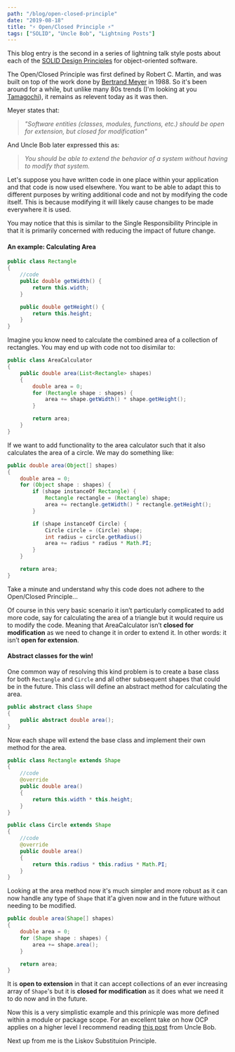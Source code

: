 ```yaml
---
path: "/blog/open-closed-principle"
date: "2019-08-18"
title: "⚡ Open/Closed Principle ⚡"
tags: ["SOLID", "Uncle Bob", "Lightning Posts"]
---
```


This blog entry is the second in a series of lightning talk style posts about each of the [SOLID Design Principles](https://en.wikipedia.org/wiki/SOLID) for object-oriented software.

The Open/Closed Principle was first defined by Robert C. Martin, and was built on top of the work done by [Bertrand Meyer](https://en.wikipedia.org/wiki/Bertrand_Meyer) in 1988. So it's been around for a while, but unlike many 80s trends (I'm looking at you [Tamagochi](https://en.wikipedia.org/wiki/Tamagotchi)), it remains as relevent today as it was then.

Meyer states that:
> _"Software entities (classes, modules, functions, etc.) should be open for extension, but closed for modification"_

And Uncle Bob later expressed this as:
> _You should be able to extend the behavior of a system without having to modify that system._

Let's suppose you have written code in one place within your application and that code is now used elsewhere. You want to be able to adapt this to different purposes by writing additional code and not by modifying the code itself. This is because modifying it will likely cause changes to be made everywhere it is used.

You may notice that this is similar to the Single Responsibility Principle in that it is primarily concerned with reducing the impact of future change.

#### An example: Calculating Area

```java
public class Rectangle
{
    //code
    public double getWidth() {
        return this.width;
    }

    public double getHeight() {
        return this.height;
    }
}
```

Imagine you know need to calculate the combined area of a collection of rectangles. You may end up with code not too disimilar to:

```java
public class AreaCalculator
{
    public double area(List<Rectangle> shapes)
    {
        double area = 0;
        for (Rectangle shape : shapes) {
            area += shape.getWidth() * shape.getHeight();
        }

        return area;
    }
}
```

If we want to add functionality to the area calculator such that it also calculates the area of a circle. We may do something like:

```java
public double area(Object[] shapes)
{
    double area = 0;
    for (Object shape : shapes) {
        if (shape instanceOf Rectangle) {
            Rectangle rectangle = (Rectangle) shape;
            area += rectangle.getWidth() * rectangle.getHeight();
        }

        if (shape instanceOf Circle) {
            Circle circle = (Circle) shape;
            int radius = circle.getRadius()
            area += radius * radius * Math.PI;
        }
    }

    return area;
}
```
Take a minute and understand why this code does not adhere to the Open/Closed Principle...

Of course in this very basic scenario it isn’t particularly complicated to add more code, say for calculating the area of a triangle but it would require us to modify the code. Meaning that AreaCalculator isn’t **closed for modification** as we need to change it in order to extend it. In other words: it isn’t **open for extension**.

#### Abstract classes for the win!

One common way of resolving this kind problem is to create a base class for both `Rectangle` and `Circle` and all other subsequent shapes that could be in the future. This class will define an abstract method for calculating the area.

```java
public abstract class Shape
{
    public abstract double area();
}
```

Now each shape will extend the base class and implement their own method for the area.


```java
public class Rectangle extends Shape
{
    //code
    @override
    public double area()
    {
        return this.width * this.height;
    }
}

public class Circle extends Shape
{
    //code
    @override
    public double area()
    {
        return this.radius * this.radius * Math.PI;
    }
}
```

Looking at the area method now it's much simpler and more robust as it can now handle any type of `Shape` that it'a given now and in the future without needing to be modified.

```java
public double area(Shape[] shapes)
{
    double area = 0;
    for (Shape shape : shapes) {
        area += shape.area();
    }

    return area;
}
```

It is **open to extension** in that it can accept collections of an ever increasing array of `Shape`'s but it is **closed for modification** as it does what we need it to do now and in the future.

Now this is a very simplistic example and this prinicple was more defined within a module or package scope. For an excellent take on how OCP applies on a higher level I recommend reading [this post](https://blog.cleancoder.com/uncle-bob/2014/05/12/TheOpenClosedPrinciple.html) from Uncle Bob.

Next up from me is the Liskov Substituion Principle.




